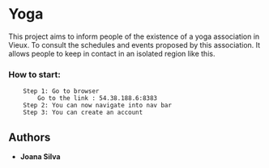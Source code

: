 # Yoga
This project aims to inform people of the existence of a yoga association in Vieux.
To consult the schedules and events proposed by this association.
It allows people to keep in contact in an isolated region like this.

### How to start:
```
    Step 1: Go to browser
        Go to the link : 54.38.188.6:8383
    Step 2: You can now navigate into nav bar
    Step 3: You can create an account
```

## Authors

* **Joana Silva**
